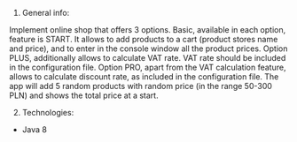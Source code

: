 1. General info:

Implement online shop that offers 3 options. 
Basic, available in each option, feature is START. It allows to add products to a cart (product stores name and price), and to enter in the console window all the product prices. 
Option PLUS, additionally allows to calculate VAT rate. VAT rate should be included in the configuration file. 
Option PRO, apart from the VAT calculation feature, allows to calculate discount rate, as included in the configuration file. 
The app will add 5 random products with random price (in the range 50-300 PLN) and shows the total price at a start. 

2. Technologies:
- Java 8
